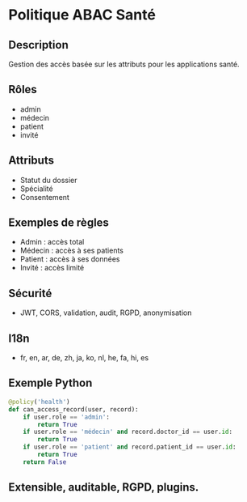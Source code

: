 # Politique ABAC Santé

## Description
Gestion des accès basée sur les attributs pour les applications santé.

## Rôles
- admin
- médecin
- patient
- invité

## Attributs
- Statut du dossier
- Spécialité
- Consentement

## Exemples de règles
- Admin : accès total
- Médecin : accès à ses patients
- Patient : accès à ses données
- Invité : accès limité

## Sécurité
- JWT, CORS, validation, audit, RGPD, anonymisation

## I18n
- fr, en, ar, de, zh, ja, ko, nl, he, fa, hi, es

## Exemple Python
```python
@policy('health')
def can_access_record(user, record):
    if user.role == 'admin':
        return True
    if user.role == 'médecin' and record.doctor_id == user.id:
        return True
    if user.role == 'patient' and record.patient_id == user.id:
        return True
    return False
```

## Extensible, auditable, RGPD, plugins.
